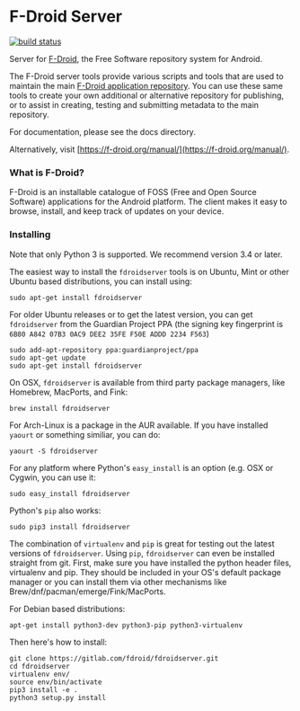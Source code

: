 # F-Droid Server

[![build status](https://gitlab.com/fdroid/fdroidserver/badges/HEAD/build.svg)](https://gitlab.com/fdroid/fdroidserver/builds)

Server for [F-Droid](https://f-droid.org), the Free Software repository system
for Android.

The F-Droid server tools provide various scripts and tools that are used to
maintain the main [F-Droid application repository](https://f-droid.org/repository/browse).
You can use these same tools to create your own additional or alternative
repository for publishing, or to assist in creating, testing and submitting
metadata to the main repository.

For documentation, please see the docs directory.

Alternatively, visit [https://f-droid.org/manual/](https://f-droid.org/manual/).

### What is F-Droid?

F-Droid is an installable catalogue of FOSS (Free and Open Source Software)
applications for the Android platform. The client makes it easy to browse,
install, and keep track of updates on your device.

### Installing

Note that only Python 3 is supported. We recommend version 3.4 or later.

The easiest way to install the `fdroidserver` tools is on Ubuntu, Mint or other
Ubuntu based distributions, you can install using:

	sudo apt-get install fdroidserver

For older Ubuntu releases or to get the latest version, you can get
`fdroidserver` from the Guardian Project PPA (the signing key
fingerprint is `6B80 A842 07B3 0AC9 DEE2 35FE F50E ADDD 2234 F563`)

	sudo add-apt-repository ppa:guardianproject/ppa
	sudo apt-get update
	sudo apt-get install fdroidserver

On OSX, `fdroidserver` is available from third party package managers,
like Homebrew, MacPorts, and Fink:

	brew install fdroidserver

For Arch-Linux is a package in the AUR available. If you have installed
`yaourt` or something similiar, you can do:

	yaourt -S fdroidserver

For any platform where Python's `easy_install` is an option (e.g. OSX
or Cygwin, you can use it:

	sudo easy_install fdroidserver

Python's `pip` also works:

	sudo pip3 install fdroidserver

The combination of `virtualenv` and `pip` is great for testing out the
latest versions of `fdroidserver`. Using `pip`, `fdroidserver` can
even be installed straight from git. First, make sure you have
installed the python header files, virtualenv and pip. They should be
included in your OS's default package manager or you can install them
via other mechanisms like Brew/dnf/pacman/emerge/Fink/MacPorts.

For Debian based distributions:

	apt-get install python3-dev python3-pip python3-virtualenv

Then here's how to install:

	git clone https://gitlab.com/fdroid/fdroidserver.git
	cd fdroidserver
	virtualenv env/
	source env/bin/activate
	pip3 install -e .
	python3 setup.py install

